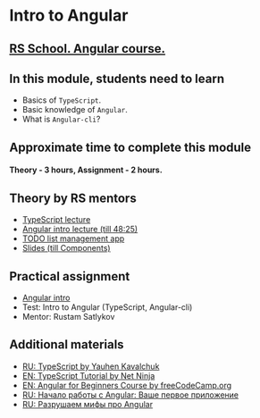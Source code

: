 #  Intro to Angular

## [RS School. Angular course.](../../README-ENG.md)

## In this module, students need to learn

- Basics of `TypeScript`.
- Basic knowledge of `Angular`.
- What is `Angular-cli`?

## Approximate time to complete this module

#### Theory - 3 hours, Assignment - 2 hours.

## Theory by RS mentors
- [TypeScript lecture](https://www.youtube.com/watch?v=pA5l7-SFWWY)
- [Angular intro lecture (till 48:25)](https://youtu.be/8lt8Mvxyo5E)
- [TODO list management app](https://github.com/pavelrazuvalau/todo-list-management/tree/ce415c7a0746d8b4f70b8898a6e331d7856f50e9)
- [Slides (till Components)](https://slides.com/pavelrazuvalau/angular-intro-components)

## Practical assignment

- [Angular intro](https://github.com/rolling-scopes-school/tasks/blob/master/tasks/angular/intro.md)
- Test: Intro to Angular (TypeScript, Angular-cli)
- Mentor: Rustam Satlykov

## Additional materials

- [RU: TypeScript by Yauhen Kavalchuk](https://www.youtube.com/watch?v=MtO76yEYbxA&list=PLNkWIWHIRwMEm1FgiLjHqSky27x5rXvQa)
- [EN: TypeScript Tutorial by Net Ninja](https://www.youtube.com/watch?v=2pZmKW9-I_k&list=PL4cUxeGkcC9gUgr39Q_yD6v-bSyMwKPUI)
- [EN: Angular for Beginners Course by freeCodeCamp.org](https://www.youtube.com/watch?v=3qBXWUpoPHo)
- [RU: Начало работы с Angular: Ваше первое приложение](https://angular24.ru/)
- [RU: Разрушаем мифы про Angular](https://www.youtube.com/watch?v=ZHvQv34WKlk)

